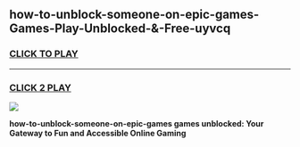 
## how-to-unblock-someone-on-epic-games-Games-Play-Unblocked-&-Free-uyvcq
<h3>
<a href="https://premium76.site?title=how-to-unblock-someone-on-epic-games&ref=24A">CLICK TO PLAY</a></h3>
<hr>

<h3>
<a href="https://premium76.site?title=how-to-unblock-someone-on-epic-games&ref=24A">CLICK 2 PLAY</a>
  
</h3>

<a href="https://premium76.site?title=how-to-unblock-someone-on-epic-games&ref=24A"><img src="https://clearcache.store/games.png"></a>


**how-to-unblock-someone-on-epic-games games unblocked: Your Gateway to Fun and Accessible Online Gaming**
